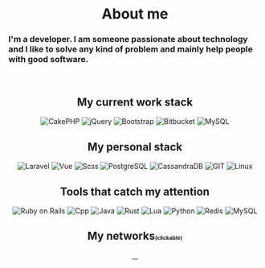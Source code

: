 <h1 align="center">About me</h1>

<h3>I'm a developer. I am someone passionate about technology and I like to solve any kind of problem and mainly help people with good software.</h3> 

<div align="center">

<br>

<h2>My current work stack</h2> 

<img src="https://img.shields.io/badge/cakePHP-1D0036?style=for-the-badge&logo=cakephp&logoColor=red"       alt="CakePHP">
<img src="https://img.shields.io/badge/jQuery-0769AD?style=for-the-badge&logo=jquery&logoColor=white"       alt="jQuery">
<img src="https://img.shields.io/badge/Bootstrap-563D7C?style=for-the-badge&logo=bootstrap&logoColor=white" alt="Bootstrap">
<img src="https://img.shields.io/badge/Bitbucket-0747a6?style=for-the-badge&logo=bitbucket&logoColor=white" alt="Bitbucket">
<img src="https://img.shields.io/badge/MySQL-005C84?style=for-the-badge&logo=mysql&logoColor=white"         alt="MySQL">

<br>

<h2>My personal stack</h2>

<img src="https://img.shields.io/badge/Laravel-FF2D20?style=for-the-badge&logo=laravel&logoColor=white"              alt="Laravel">
<img src="https://img.shields.io/badge/Vue.js-35495E?style=for-the-badge&logo=vue.js&logoColor=4FC08D"               alt="Vue">
<img src="https://img.shields.io/badge/Sass-CC6699?style=for-the-badge&logo=sass&logoColor=white"                    alt="Scss">
<img src="https://img.shields.io/badge/PostgreSQL-316192?style=for-the-badge&logo=postgresql&logoColor=white"        alt="PostgreSQL">
<img src="https://img.shields.io/badge/Cassandra-1287B1?style=for-the-badge&logo=apache%20cassandra&logoColor=white" alt="CassandraDB">
<img src="https://img.shields.io/badge/Git-100000?style=for-the-badge&logo=git&logoColor=F74F29"                     alt="GIT">
<img src="https://img.shields.io/badge/Linux-FCC624?style=for-the-badge&logo=linux&logoColor=black"                  alt="Linux">

<br>

<h2>Tools that catch my attention</h2> 

<img src="https://img.shields.io/badge/Ruby_on_Rails-CC342D?style=for-the-badge&logo=ruby-on-rails&logoColor=white" alt="Ruby on Rails">
<img src="https://img.shields.io/badge/C%2B%2B-00599C?style=for-the-badge&logo=c%2B%2B&logoColor=white"             alt="Cpp">
<img src="https://img.shields.io/badge/Java-ED8B00?style=for-the-badge&logo=openjdk&logoColor=white"                alt="Java">
<img src="https://img.shields.io/badge/Rust-000000?style=for-the-badge&logo=rust&logoColor=white"                   alt="Rust">
<img src="https://img.shields.io/badge/Lua-2C2D72?style=for-the-badge&logo=lua&logoColor=white"                     alt="Lua">
<img src="https://img.shields.io/badge/Python-417FB0?style=for-the-badge&logo=python&logoColor=white"               alt="Python">
<img src="https://img.shields.io/badge/redis-%23DD0031.svg?&style=for-the-badge&logo=redis&logoColor=white"         alt="Redis">
<img src="https://img.shields.io/badge/MySQL-005C84?style=for-the-badge&logo=mysql&logoColor=white"                 alt="MySQL">

<br>

<h2>My networks<span style="font-size: 8pt;">(clickable)</span></h2> 

<a href="https://www.linkedin.com/in/raphael-azambuja-15001a212/" target="_blank" rel="noopener noreferrer">
    <img src="https://img.shields.io/badge/LinkedIn-0077B5?style=for-the-badge&logo=linkedin&logoColor=white" alt="">
</a>    
<a href="https://t.me/RaphaelAzambuja" target="_blank" rel="noopener noreferrer">
    <img src="https://img.shields.io/badge/Telegram-2CA5E0?style=for-the-badge&logo=telegram&logoColor=white" alt="">
</a>
<a href="https://api.whatsapp.com/send/?phone=554899341106&text&type=phone_number&app_absent=0" target="_blank" rel="noopener noreferrer">
    <img src="https://img.shields.io/badge/WhatsApp-25D366?style=for-the-badge&logo=whatsapp&logoColor=white" alt="">
</a>

<a href="https://music.youtube.com/browse/VLPLFlBwRR-pMPGnLoUuBa_bDaCBEp3gBTs6" target="_blank" rel="noopener noreferrer">
    <img src="https://img.shields.io/badge/YouTube_Music-FF0000?style=for-the-badge&logo=youtube-music&logoColor=white" alt="">
</a>

</div>
